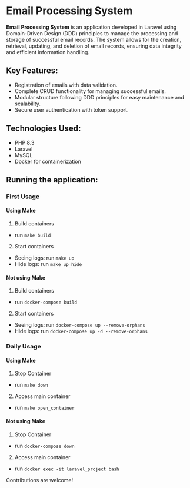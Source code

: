 # Email Processing System

**Email Processing System** is an application developed in Laravel using Domain-Driven Design (DDD) principles to manage the processing and storage of successful email records. The system allows for the creation, retrieval, updating, and deletion of email records, ensuring data integrity and efficient information handling.

## Key Features:
- Registration of emails with data validation.
- Complete CRUD functionality for managing successful emails.
- Modular structure following DDD principles for easy maintenance and scalability.
- Secure user authentication with token support.

## Technologies Used:
- PHP 8.3
- Laravel
- MySQL
- Docker for containerization


## Running the application:
### First Usage

#### Using Make
1. Build containers
 - run `make build`
2. Start containers
 - Seeing logs: run `make up`
 - Hide logs: run `make up_hide`

#### Not using Make
1. Build containers
 - run `docker-compose build`
2. Start containers
 - Seeing logs: run `docker-compose up --remove-orphans`
 - Hide logs: run `docker-compose up -d --remove-orphans`

### Daily Usage

#### Using Make
1. Stop Container
 - run `make down`
2. Access main container
 - run `make open_container`

#### Not using Make
1. Stop Container
 - run `docker-compose down`
2. Access main container
 - run `docker exec -it laravel_project bash`

Contributions are welcome!
